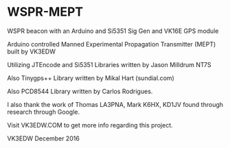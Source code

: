 # WSPR-MEPT
WSPR beacon with an Arduino and Si5351 Sig Gen and VK16E GPS module

Arduino controlled Manned Experimental Propagation Transmitter (MEPT) built by VK3EDW

Utilizing JTEncode and Si5351 Libraries written by Jason Milldrum NT7S

Also Tinygps++ Library written by Mikal Hart (sundial.com)

Also PCD8544 Library written by Carlos Rodrigues.

I also thank the work of Thomas LA3PNA, Mark K6HX, KD1JV found through
research through Google. 

Visit VK3EDW.COM to get more info regarding this project.

VK3EDW December 2016
